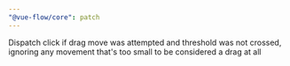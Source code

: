 ```yaml
---
"@vue-flow/core": patch
---
```


Dispatch click if drag move was attempted and threshold was not crossed, ignoring any movement that's too small to be considered a drag at all
